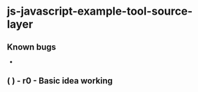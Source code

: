# js-javascript-example-tool-source-layer

## Known bugs
* 

<!-- Maintenance -->


<!-- Additional Features -->


<!-- Minimum Viable Product -->

## ( ) - r0 - Basic idea working
